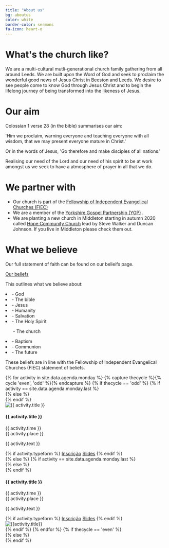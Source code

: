 ```yaml
---
title: "About us"
bg: aboutus
color: white
border-color: sermons
fa-icon: heart-o
---
```


# What's the church like?
We are a multi-cultural mutli-generational church family gathering from all around Leeds. We are built upon the Word of God and seek to proclaim the wonderful good news of Jesus Christ in Beeston and Leeds. We desire to see people come to know God through Jesus Christ and to begin the lifelong journey of being transformed into the likeness of Jesus.


# Our aim
Colossian 1 verse 28 (in the bible) summarises our aim: 

'Him we proclaim, warning everyone and teaching everyone with all wisdom, that we may present everyone mature in Christ.'

Or in the words of Jesus, 'Go therefore and make disciples of all nations.'

Realising our need of the Lord and our need of his spirit to be at work amongst us we seek to have a atmosphere of prayer in all that we do.


# We partner with
- Our church is part of the [Fellowship of Independent Evangelical Churches (FIEC)](https://fiec.org.uk) <i class="fa fa-external-link" aria-hidden="true" style="color:white"></i> 
- We are a member of the [Yorkshire Gospel Partnership (YGP)](http://ygp.org.uk) <i class="fa fa-external-link" aria-hidden="true" style="color:white"></i>. 
- We are planting a new church in Middleton starting in autumn 2020 called [Hope Community Church](https://hopemiddleton.co.uk) lead by Steve Walker and Duncan Johnson. If you live in Middleton please check them out.


# What we believe

Our full statement of faith can be found on our belieifs page. 

<div class="center-align">
  <a class="waves-effect waves-light btn-large" href="{{ 'we-believe' | relative_url }}">Our beliefs</a>
</div>


This outlines what we believe about:

<li> - God </li> 
<li> - The bible </li>
<li> - Jesus </li>
<li> - Humanity </li>
<li> - Salvation </li>
<li> - The Holy Spirit </li>
<ul> - The church </ul>
<li> - Baptism </li>
<li> - Communion </li>
<li> - The future </li>


These beliefs are in line with the Fellowship of Independent Evangelical Churches (FIEC) statement of beliefs. 

<div class="section-lines section-top section-left"></div>
{% for activity in site.data.agenda.monday %}
  {% capture thecycle %}{% cycle 'even', 'odd' %}{% endcapture %}
  {% if thecycle == 'odd' %}
  {% if activity == site.data.agenda.monday.last %}
  <div class="activity section-left">
  {% else %}
  <div class="activity section-left section-bottom"'>
  {% endif %}
    <div class="row activity-info-wrapper valign-wrapper">
      <div class="col m3 activity-img valign">
        <img  src="img/{{ activity.image }}" alt="{{ activity.title }}">
      </div>
      <div class="col m9 activity-info">
        <h4 class="activity-title"> {{ activity.title }} </h4>
        <div class="col s12 activity-time">
          <i class="fa fa-clock-o"></i> <span> {{ activity.time }} </span>
        </div>
        <div class="col s12 activity-place">
          <i class="fa fa-map-marker"></i> <span> {{ activity.place }} </span>
        </div>
        <p class="col m12 activity-desc"> {{ activity.text }} </p>
        {% if activity.typeform %}
        <a class="waves-effect waves-light btn bg-{{ page.border-color }}" href="{{ activity.typeform }}" target="blank">Inscrição</a>
        <a class="waves-effect waves-light btn bg-{{ page.border-color }}" href="{{ activity.presentation}}" target="blank">Slides</a>
        {% endif %}
      </div>
    </div>
  </div>
  {% else %}
  {% if activity == site.data.agenda.monday.last %}
  <div class="activity section-right">
  {% else %}
  <div class="activity section-right section-bottom">
  {% endif %}
    <div class="row activity-info-wrapper valign-wrapper">
      <div class="col m9 activity-info">
        <h4 class="activity-title"> {{ activity.title }} </h4>
        <div class="col s12 activity-time">
          <i class="fa fa-clock-o"></i> <span> {{ activity.time }} </span>
        </div>
        <div class="col s12 activity-place">
          <i class="fa fa-map-marker"></i> <span> {{ activity.place }} </span>
        </div>
        <p class="col m12 activity-desc"> {{ activity.text }} </p>
        {% if activity.typeform %}
        <a class="waves-effect waves-light btn bg-{{ page.border-color }}" href="{{ activity.typeform }}" target="blank">Inscrição</a>
        <a class="waves-effect waves-light btn bg-{{ page.border-color }}" href="{{ activity.presentation}}" target="blank">Slides</a>
        {% endif %}
      </div>
      <div class="col m3 activity-img valign">
        <img  src="img/{{ activity.image }}" alt="{{activity.title}}">
      </div>
    </div>
  </div>
  {% endif %}
{% endfor %}
{% if thecycle == 'even' %}
<div class="section-lines section-bottom section-left"></div>
  {% else %}
<div class="section-lines section-bottom section-right"></div>
{% endif %}
